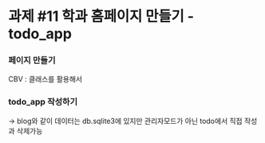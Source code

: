 # 과제 #11 학과 홈페이지 만들기 - todo_app

### 페이지 만들기
CBV : 클래스를 활용해서

### todo_app 작성하기
-> blog와 같이 데이터는 db.sqlite3에 있지만 관리자모드가 아닌 todo에서 직접 작성과 삭제가능
